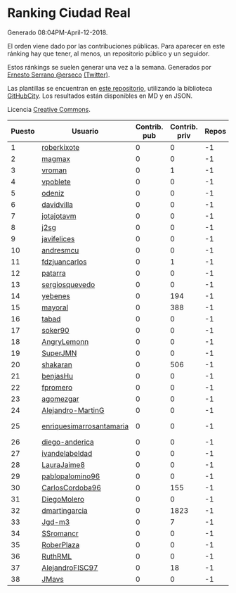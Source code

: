 # Ranking Ciudad Real

Generado 08:04PM-April-12-2018.

El orden viene dado por las contribuciones públicas. Para aparecer en este ránking hay que tener, al menos, un repositorio público y un seguidor.

Estos ránkings se suelen generar una vez a la semana. Generados por [Ernesto Serrano @erseco](https://github.com/erseco/) [(Twitter)](https://twitter.com/erseco).

Las plantillas se encuentran en [este repositorio](https://github.com/iblancasa/GH-Spanish-Ranking), utilizando la biblioteca [GitHubCity](https://github.com/iblancasa/GitHubCity). Los resultados están disponibles en MD y en JSON.

Licencia [Creative Commons](https://creativecommons.org/licenses/by/4.0/).

| Puesto   |  Usuario  | Contrib. pub | Contrib. priv |Repos| Followers | Desde |  Avatar  |
|----------|-----------|--------------|---------------|-----|-----------|-------|----------|
|1|[roberkixote](https://github.com/roberkixote)|0|0|-1|-1||![roberkixote]()|
|2|[magmax](https://github.com/magmax)|0|0|-1|-1||![magmax]()|
|3|[vroman](https://github.com/vroman)|0|1|-1|-1||![vroman]()|
|4|[vpoblete](https://github.com/vpoblete)|0|0|-1|-1||![vpoblete]()|
|5|[odeniz](https://github.com/odeniz)|0|0|-1|-1||![odeniz]()|
|6|[davidvilla](https://github.com/davidvilla)|0|0|-1|-1||![davidvilla]()|
|7|[jotajotavm](https://github.com/jotajotavm)|0|0|-1|-1||![jotajotavm]()|
|8|[j2sg](https://github.com/j2sg)|0|0|-1|-1||![j2sg]()|
|9|[javifelices](https://github.com/javifelices)|0|0|-1|-1||![javifelices]()|
|10|[andresmcu](https://github.com/andresmcu)|0|0|-1|-1||![andresmcu]()|
|11|[fdzjuancarlos](https://github.com/fdzjuancarlos)|0|1|-1|-1||![fdzjuancarlos]()|
|12|[patarra](https://github.com/patarra)|0|0|-1|-1||![patarra]()|
|13|[sergiosquevedo](https://github.com/sergiosquevedo)|0|0|-1|-1||![sergiosquevedo]()|
|14|[yebenes](https://github.com/yebenes)|0|194|-1|-1||![yebenes]()|
|15|[mayoral](https://github.com/mayoral)|0|388|-1|-1||![mayoral]()|
|16|[tabad](https://github.com/tabad)|0|0|-1|-1||![tabad]()|
|17|[soker90](https://github.com/soker90)|0|0|-1|-1||![soker90]()|
|18|[AngryLemonn](https://github.com/AngryLemonn)|0|0|-1|-1||![AngryLemonn]()|
|19|[SuperJMN](https://github.com/SuperJMN)|0|0|-1|-1||![SuperJMN]()|
|20|[shakaran](https://github.com/shakaran)|0|506|-1|-1||![shakaran]()|
|21|[benjasHu](https://github.com/benjasHu)|0|0|-1|-1||![benjasHu]()|
|22|[fpromero](https://github.com/fpromero)|0|0|-1|-1||![fpromero]()|
|23|[agomezgar](https://github.com/agomezgar)|0|0|-1|-1||![agomezgar]()|
|24|[Alejandro-MartinG](https://github.com/Alejandro-MartinG)|0|0|-1|-1||![Alejandro-MartinG]()|
|25|[enriquesimarrosantamaria](https://github.com/enriquesimarrosantamaria)|0|0|-1|-1||![enriquesimarrosantamaria]()|
|26|[diego-anderica](https://github.com/diego-anderica)|0|0|-1|-1||![diego-anderica]()|
|27|[ivandelabeldad](https://github.com/ivandelabeldad)|0|0|-1|-1||![ivandelabeldad]()|
|28|[LauraJaime8](https://github.com/LauraJaime8)|0|0|-1|-1||![LauraJaime8]()|
|29|[pablopalomino96](https://github.com/pablopalomino96)|0|0|-1|-1||![pablopalomino96]()|
|30|[CarlosCordoba96](https://github.com/CarlosCordoba96)|0|155|-1|-1||![CarlosCordoba96]()|
|31|[DiegoMolero](https://github.com/DiegoMolero)|0|0|-1|-1||![DiegoMolero]()|
|32|[dmartingarcia](https://github.com/dmartingarcia)|0|1823|-1|-1||![dmartingarcia]()|
|33|[Jgd-m3](https://github.com/Jgd-m3)|0|7|-1|-1||![Jgd-m3]()|
|34|[SSromancr](https://github.com/SSromancr)|0|0|-1|-1||![SSromancr]()|
|35|[RoberPlaza](https://github.com/RoberPlaza)|0|0|-1|-1||![RoberPlaza]()|
|36|[RuthRML](https://github.com/RuthRML)|0|0|-1|-1||![RuthRML]()|
|37|[AlejandroFISC97](https://github.com/AlejandroFISC97)|0|18|-1|-1||![AlejandroFISC97]()|
|38|[JMavs](https://github.com/JMavs)|0|0|-1|-1||![JMavs]()|
